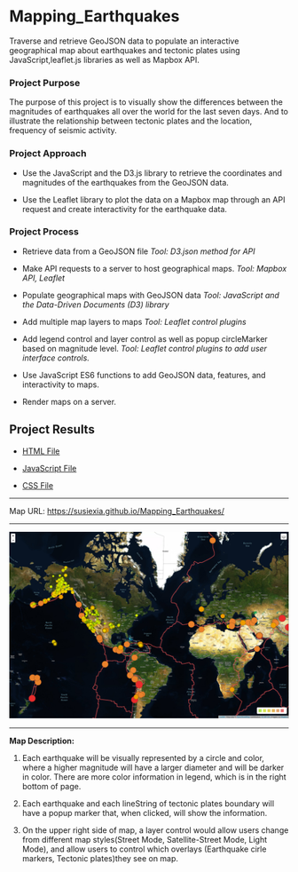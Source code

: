 # Mapping_Earthquakes

Traverse and retrieve GeoJSON data to populate an interactive geographical map about earthquakes and tectonic plates using JavaScript,leaflet.js libraries as well as Mapbox API.

### Project Purpose

The purpose of this project is to visually show the differences between the magnitudes of earthquakes all over the world for the last seven days. And  to illustrate
the relationship between tectonic plates and the location, frequency of seismic activity.

### Project Approach

- Use the JavaScript and the D3.js library to retrieve the coordinates and magnitudes of the earthquakes from the GeoJSON data.

- Use the Leaflet library to plot the data on a Mapbox map through an API request and create interactivity for the earthquake data.

### Project Process

- Retrieve data from a GeoJSON file *Tool: D3.json method for API*

- Make API requests to a server to host geographical maps. *Tool: Mapbox API, Leaflet*

- Populate geographical maps with GeoJSON data *Tool: JavaScript and the Data-Driven Documents (D3) library*

- Add multiple map layers to maps *Tool: Leaflet control plugins*

- Add legend control and layer control as well as popup circleMarker based on magnitude level. *Tool: Leaflet control plugins to add user interface controls.*

- Use JavaScript ES6 functions to add GeoJSON data, features, and interactivity to maps.

- Render maps on a server.

## Project Results

- [HTML File](/Earthquake_Challenge/index.html)

- [JavaScript File](/Earthquake_Challenge/static/js/logic.js)

- [CSS File](/Earthquake_Challenge/static/css/style.css)

--------------------------------------------------
Map URL: <https://susiexia.github.io/Mapping_Earthquakes/>

--------------------------------------------------
![challenge_Result.PNG](/challenge_Result.PNG)

--------------------------------------------------

**Map Description:**

1. Each earthquake will be visually represented by a circle and color, where a higher magnitude will have a larger diameter and will be darker in color. There are more color information in legend, which is in the right bottom of page.

2. Each earthquake and each lineString of tectonic plates boundary will have a popup marker that, when clicked, will show the information.

3. On the upper right side of map, a layer control would allow users change from different map styles(Street Mode, Satellite-Street Mode, Light Mode), and allow users to control which overlays (Earthquake cirle markers, Tectonic plates)they see on map. 